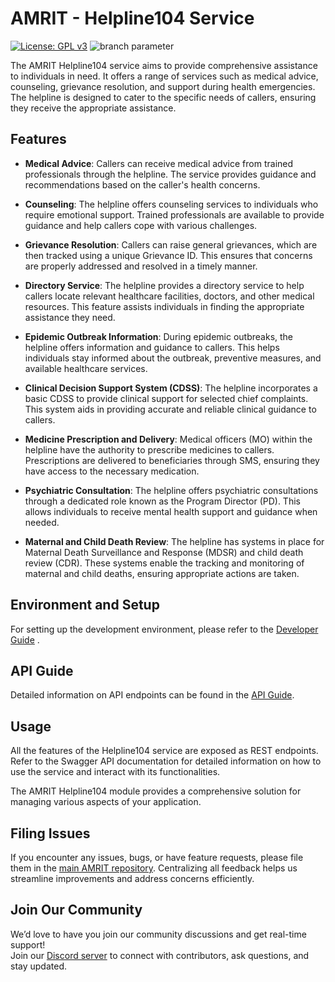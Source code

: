 # AMRIT - Helpline104 Service

[![License: GPL v3](https://img.shields.io/badge/License-GPLv3-blue.svg)](https://www.gnu.org/licenses/gpl-3.0) ![branch parameter](https://github.com/PSMRI/Helpline104-API/actions/workflows/sast.yml/badge.svg)

The AMRIT Helpline104 service aims to provide comprehensive assistance to individuals in need. It offers a range of services such as medical advice, counseling, grievance resolution, and support during health emergencies. The helpline is designed to cater to the specific needs of callers, ensuring they receive the appropriate assistance.

## Features

- **Medical Advice**: Callers can receive medical advice from trained professionals through the helpline. The service provides guidance and recommendations based on the caller's health concerns.

- **Counseling**: The helpline offers counseling services to individuals who require emotional support. Trained professionals are available to provide guidance and help callers cope with various challenges.

- **Grievance Resolution**: Callers can raise general grievances, which are then tracked using a unique Grievance ID. This ensures that concerns are properly addressed and resolved in a timely manner.

- **Directory Service**: The helpline provides a directory service to help callers locate relevant healthcare facilities, doctors, and other medical resources. This feature assists individuals in finding the appropriate assistance they need.

- **Epidemic Outbreak Information**: During epidemic outbreaks, the helpline offers information and guidance to callers. This helps individuals stay informed about the outbreak, preventive measures, and available healthcare services.

- **Clinical Decision Support System (CDSS)**: The helpline incorporates a basic CDSS to provide clinical support for selected chief complaints. This system aids in providing accurate and reliable clinical guidance to callers.

- **Medicine Prescription and Delivery**: Medical officers (MO) within the helpline have the authority to prescribe medicines to callers. Prescriptions are delivered to beneficiaries through SMS, ensuring they have access to the necessary medication.

- **Psychiatric Consultation**: The helpline offers psychiatric consultations through a dedicated role known as the Program Director (PD). This allows individuals to receive mental health support and guidance when needed.

- **Maternal and Child Death Review**: The helpline has systems in place for Maternal Death Surveillance and Response (MDSR) and child death review (CDR). These systems enable the tracking and monitoring of maternal and child deaths, ensuring appropriate actions are taken.

## Environment and Setup
For setting up the development environment, please refer to the [Developer Guide](https://piramal-swasthya.gitbook.io/amrit/developer-guide/development-environment-setup) .

## API Guide
Detailed information on API endpoints can be found in the [API Guide](https://piramal-swasthya.gitbook.io/amrit/architecture/api-guide).

## Usage

All the features of the Helpline104 service are exposed as REST endpoints. Refer to the Swagger API documentation for detailed information on how to use the service and interact with its functionalities.

The AMRIT Helpline104 module provides a comprehensive solution for managing various aspects of your application.

## Filing Issues

If you encounter any issues, bugs, or have feature requests, please file them in the [main AMRIT repository](https://github.com/PSMRI/AMRIT/issues). Centralizing all feedback helps us streamline improvements and address concerns efficiently.  

## Join Our Community

We’d love to have you join our community discussions and get real-time support!  
Join our [Discord server](https://discord.gg/FVQWsf5ENS) to connect with contributors, ask questions, and stay updated.  
